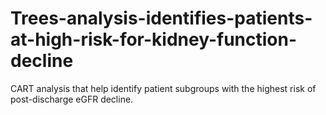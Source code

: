 # Trees-analysis-identifies-patients-at-high-risk-for-kidney-function-decline
CART analysis that help identify patient subgroups with the highest risk of post-discharge eGFR decline. 
